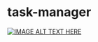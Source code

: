 # task-manager

[![IMAGE ALT TEXT HERE](https://img.youtube.com/vi/v1SI2WAaRak/0.jpg)](https://www.youtube.com/watch?v=v1SI2WAaRak)

